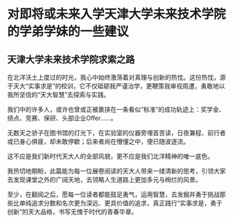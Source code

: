 
# 对即将或未来入学天津大学未来技术学院的学弟学妹的一些建议
## 天津大学未来技术学院求索之路
在北洋沃土上度过的时光，我心中始终激荡着对真理与创新的热忱。这份热忱，源于天大“实事求是”的校训，它不仅砥砺我严谨治学，更鞭策我审视周遭，勇敢地以我所坚信的“天大智慧”去探索与实践。

我们中的许多人，或许也曾或正被裹挟在一条看似“标准”的成功轨迹上：奖学金、绩点、竞赛、保研、头部企业Offer……。

无数天之骄子在图书馆的灯光下，在实验室的仪器旁埋首苦读，日夜兼程、前行者或已身心俱疲，却未敢停歇；后来者尚在懵懂之中，便已随波逐流。

这不应是我们新时代天大人的全部风貌，更不应是我们北洋精神的唯一底色。

我热切地期盼，此篇能为每一位展卷阅读的天大人带来一缕清新的思考，引领大家去发现课堂之外的广阔天地，去领略人生道路上更加多元与绚烂的风景。

至少，在翻阅之后，愿每一位读者都能鼓足勇气，运用智慧，去发掘并勇于挑战那些比单纯追求分数和名次更为深远、更具价值的追求，真正践行“实事求是，勇于创新”的天大品格，书写无愧于时代的青春华章。
